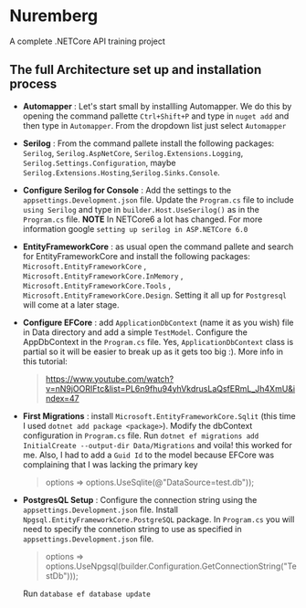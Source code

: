 # Nuremberg
A complete .NETCore API training project

## The full Architecture set up and installation process
- **Automapper** :  Let's start small by installling Automapper. We do this by opening the command pallette `Ctrl+Shift+P` and type in `nuget add` and then type in `Automapper`. From the dropdown list just select `Automapper`

- **Serilog** : From the command pallete install the following packages: `Serilog`, `Serilog.AspNetCore`, `Serilog.Extensions.Logging`, `Serilog.Settings.Configuration`, maybe `Serilog.Extensions.Hosting`,`Serilog.Sinks.Console`.

- **Configure Serilog for Console** : Add the settings to the `appsettings.Development.json` file. Update the `Program.cs` file to include `using Serilog` and type in `builder.Host.UseSerilog()` as in the `Program.cs` file. **NOTE** In NETCore6 a lot has changed. For more information google `setting up serilog in ASP.NETCore 6.0`
- **EntityFrameworkCore** : as usual open the command pallete and search for EntityFrameworkCore and install the following packages: `Microsoft.EntityFrameworkCore` , `Microsoft.EntityFrameworkCore.InMemory` , `Microsoft.EntityFrameworkCore.Tools` , `Microsoft.EntityFrameworkCore.Design`. Setting it all up for `Postgresql` will come at a later stage.

- **Configure EFCore** : add `ApplicationDbContext` (name it as you wish) file in Data directory and add a simple `TestModel`. Configure the AppDbContext in the `Program.cs` file. Yes, `ApplicationDbContext` class is partial so it will be easier to break up as it gets too big :). More info in this tutorial:  
    > https://www.youtube.com/watch?v=nN9jOORIFtc&list=PL6n9fhu94yhVkdrusLaQsfERmL_Jh4XmU&index=47

- **First Migrations** : install `Microsoft.EntityFrameworkCore.Sqlit` (this time I used `dotnet add package <package>`). Modify the dbContext configuration in `Program.cs` file. Run `dotnet ef migrations add InitialCreate --output-dir Data/Migrations` and voila! this worked for me. Also, I had to add a `Guid Id` to the model because EFCore was complaining that I was lacking the primary key
    > options => options.UseSqlite(@"DataSource=test.db"));

-  **PostgresQL Setup** : Configure the connection string using the `appsettings.Development.json` file. 
Install `Npgsql.EntityFrameworkCore.PostgreSQL` package. In `Program.cs` you will need to specify the connetion string to use as specified in `appsettings.Development.json` file.

   > options => options.UseNpgsql(builder.Configuration.GetConnectionString("TestDb")));

   Run `database ef database update`

